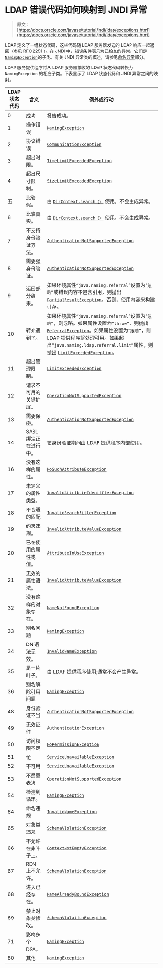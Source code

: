 # LDAP 错误代码如何映射到 JNDI 异常

> 原文： [https://docs.oracle.com/javase/tutorial/jndi/ldap/exceptions.html](https://docs.oracle.com/javase/tutorial/jndi/ldap/exceptions.html)

LDAP 定义了一组状态代码，这些代码随 LDAP 服务器发送的 LDAP 响应一起返回（参见 [RFC 2251](http://www.ietf.org/rfc/rfc2251.txt) ）。在 JNDI 中，错误条件表示为已检查的异常，它们是 [`NamingException`](https://docs.oracle.com/javase/8/docs/api/javax/naming/NamingException.html)的子类。有关 JNDI 异常类的概述，请参见[命名异常](../ops/exception.html)部分。

LDAP 服务提供程序将从 LDAP 服务器接收的 LDAP 状态代码转换为 `NamingException` 的相应子类。下表显示了 LDAP 状态代码和 JNDI 异常之间的映射。

| LDAP 状态代码 | 含义 | 例外或行动 |
| --- | --- | --- |
| 0 | 成功 | 报告成功。 |
| 1 | 操作错误 | [`NamingException`](https://docs.oracle.com/javase/8/docs/api/javax/naming/NamingException.html) |
| 2 | 协议错误 | [`CommunicationException`](https://docs.oracle.com/javase/8/docs/api/javax/naming/CommunicationException.html) |
| 3 | 超出时限。 | [`TimeLimitExceededException`](https://docs.oracle.com/javase/8/docs/api/javax/naming/TimeLimitExceededException.html) |
| 4 | 超出尺寸限制。 | [`SizeLimitExceededException`](https://docs.oracle.com/javase/8/docs/api/javax/naming/SizeLimitExceededException.html) |
| 五 | 比较假。 | 由 [`DirContext.search（）`](https://docs.oracle.com/javase/8/docs/api/javax/naming/directory/DirContext.html#search-javax.naming.Name-javax.naming.directory.Attributes-) 使用。不会生成异常。 |
| 6 | 比较真实。 | 由 [`DirContext.search（）`](https://docs.oracle.com/javase/8/docs/api/javax/naming/directory/DirContext.html#search-javax.naming.Name-javax.naming.directory.Attributes-) 使用。不会生成异常。 |
| 7 | 不支持身份验证方法。 | [`AuthenticationNotSupportedException`](https://docs.oracle.com/javase/8/docs/api/javax/naming/AuthenticationNotSupportedException.html) |
| 8 | 需要强身份验证。 | [`AuthenticationNotSupportedException`](https://docs.oracle.com/javase/8/docs/api/javax/naming/AuthenticationNotSupportedException.html) |
| 9 | 返回部分结果。 | 如果环境属性`“java.naming.referral”`设置为`“忽略”`或错误内容不包含引用，则抛出 [`PartialResultException`](https://docs.oracle.com/javase/8/docs/api/javax/naming/PartialResultException.html)。否则，使用内容来构建引荐。 |
| 10 | 转介遇到了。 | 如果环境属性`“java.naming.referral”`设置为`“忽略”`，则忽略。如果属性设置为`“throw”`，则抛出 [`ReferralException`](https://docs.oracle.com/javase/8/docs/api/javax/naming/ReferralException.html)。如果属性设置为`“跟随”`，则 LDAP 提供程序将处理引用。如果超出`“java.naming.ldap.referral.limit”`属性，则抛出 [`LimitExceededException`](https://docs.oracle.com/javase/8/docs/api/javax/naming/LimitExceededException.html)。 |
| 11 | 超出管理限制。 | [`LimitExceededException`](https://docs.oracle.com/javase/8/docs/api/javax/naming/LimitExceededException.html) |
| 12 | 请求不可用的关键扩展。 | [`OperationNotSupportedException`](https://docs.oracle.com/javase/8/docs/api/javax/naming/OperationNotSupportedException.html) |
| 13 | 需要保密。 | [`AuthenticationNotSupportedException`](https://docs.oracle.com/javase/8/docs/api/javax/naming/AuthenticationNotSupportedException.html) |
| 14 | SASL 绑定正在进行中。 | 在身份验证期间由 LDAP 提供程序内部使用。 |
| 16 | 没有这样的属性。 | [`NoSuchAttributeException`](https://docs.oracle.com/javase/8/docs/api/javax/naming/directory/NoSuchAttributeException.html) |
| 17 | 未定义的属性类型。 | [`InvalidAttributeIdentifierException`](https://docs.oracle.com/javase/8/docs/api/javax/naming/directory/InvalidAttributeIdentifierException.html) |
| 18 | 不合适的匹配 | [`InvalidSearchFilterException`](https://docs.oracle.com/javase/8/docs/api/javax/naming/directory/InvalidSearchFilterException.html) |
| 19 | 约束违规。 | [`InvalidAttributeValueException`](https://docs.oracle.com/javase/8/docs/api/javax/naming/directory/InvalidAttributeValueException.html) |
| 20 | 已在使用的属性或值。 | [`AttributeInUseException`](https://docs.oracle.com/javase/8/docs/api/javax/naming/directory/AttributeInUseException.html) |
| 21 | 无效的属性语法。 | [`InvalidAttributeValueException`](https://docs.oracle.com/javase/8/docs/api/javax/naming/directory/InvalidAttributeValueException.html) |
| 32 | 没有这样的对象存在。 | [`NameNotFoundException`](https://docs.oracle.com/javase/8/docs/api/javax/naming/NameNotFoundException.html) |
| 33 | 别名问题 | [`NamingException`](https://docs.oracle.com/javase/8/docs/api/javax/naming/NamingException.html) |
| 34 | DN 语法无效。 | [`InvalidNameException`](https://docs.oracle.com/javase/8/docs/api/javax/naming/InvalidNameException.html) |
| 35 | 是一片叶子。 | 由 LDAP 提供程序使用;通常不会产生异常。 |
| 36 | 别名解除引用问题 | [`NamingException`](https://docs.oracle.com/javase/8/docs/api/javax/naming/NamingException.html) |
| 48 | 身份验证不当 | [`AuthenticationNotSupportedException`](https://docs.oracle.com/javase/8/docs/api/javax/naming/AuthenticationNotSupportedException.html) |
| 49 | 无效证件 | [`AuthenticationException`](https://docs.oracle.com/javase/8/docs/api/javax/naming/AuthenticationException.html) |
| 50 | 访问权限不足 | [`NoPermissionException`](https://docs.oracle.com/javase/8/docs/api/javax/naming/NoPermissionException.html) |
| 51 | 忙 | [`ServiceUnavailableException`](https://docs.oracle.com/javase/8/docs/api/javax/naming/ServiceUnavailableException.html) |
| 52 | 不可用 | [`ServiceUnavailableException`](https://docs.oracle.com/javase/8/docs/api/javax/naming/ServiceUnavailableException.html) |
| 53 | 不愿意表演 | [`OperationNotSupportedException`](https://docs.oracle.com/javase/8/docs/api/javax/naming/OperationNotSupportedException.html) |
| 54 | 检测到循环。 | [`NamingException`](https://docs.oracle.com/javase/8/docs/api/javax/naming/NamingException.html) |
| 64 | 命名违规 | [`InvalidNameException`](https://docs.oracle.com/javase/8/docs/api/javax/naming/InvalidNameException.html) |
| 65 | 对象类违规 | [`SchemaViolationException`](https://docs.oracle.com/javase/8/docs/api/javax/naming/directory/SchemaViolationException.html) |
| 66 | 不允许在非叶子上。 | [`ContextNotEmptyException`](https://docs.oracle.com/javase/8/docs/api/javax/naming/ContextNotEmptyException.html) |
| 67 | RDN 上不允许。 | [`SchemaViolationException`](https://docs.oracle.com/javase/8/docs/api/javax/naming/directory/SchemaViolationException.html) |
| 68 | 进入已经存在。 | [`NameAlreadyBoundException`](https://docs.oracle.com/javase/8/docs/api/javax/naming/NameAlreadyBoundException.html) |
| 69 | 禁止对象类修改。 | [`SchemaViolationException`](https://docs.oracle.com/javase/8/docs/api/javax/naming/directory/SchemaViolationException.html) |
| 71 | 影响多个 DSA。 | [`NamingException`](https://docs.oracle.com/javase/8/docs/api/javax/naming/NamingException.html) |
| 80 | 其他 | [`NamingException`](https://docs.oracle.com/javase/8/docs/api/javax/naming/NamingException.html) |